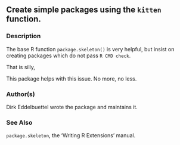 

## Create simple packages using the `kitten` function.

### Description

The base R function `package.skeleton()` is very helpful, but insist on
creating packages which do not pass `R CMD check`.

That is silly,

This package helps with this issue. No more, no less.

### Author(s)

Dirk Eddelbuettel wrote the package and maintains it.

### See Also

`package.skeleton`, the ‘Writing R Extensions’ manual.


